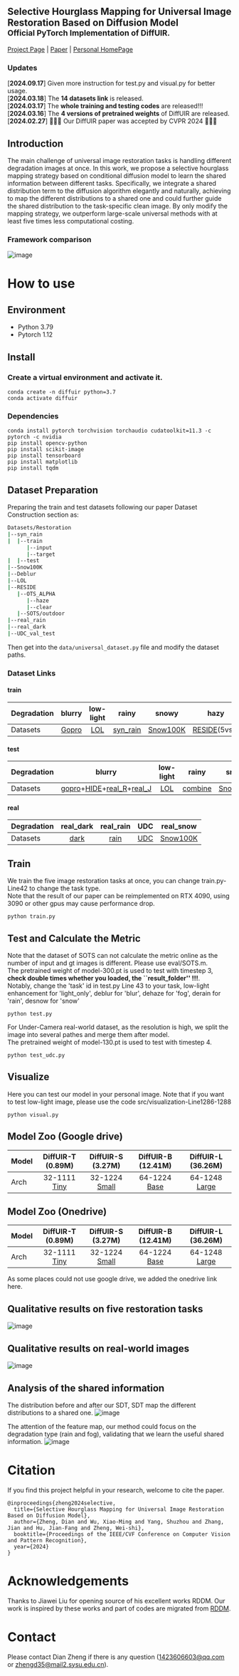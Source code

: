 ## Selective Hourglass Mapping for Universal Image Restoration Based on Diffusion Model <br><sub>Official PyTorch Implementation of DiffUIR. </sub>

[Project Page](https://isee-laboratory.github.io/DiffUIR/) | [Paper](https://arxiv.org/abs/2403.11157) | [Personal HomePage](https://zhengdian1.github.io)

### Updates
[**2024.09.17**] Given more instruction for test.py and visual.py for better usage. <br>
[**2024.03.18**] The **14 datasets link** is released. <br>
[**2024.03.17**] The **whole training and testing codes** are released!!! <br>
[**2024.03.16**] The **4 versions of pretrained weights** of DiffUIR are released. <br>
[**2024.02.27**]  🎉🎉🎉 Our DiffUIR paper was accepted by CVPR 2024 🎉🎉🎉 <br>

## Introduction

The main challenge of universal image restoration tasks is handling different degradation images at once. In this work, we propose a selective hourglass mapping strategy based on conditional diffusion model to learn the shared information between different tasks. Specifically, we integrate a 
shared distribution term to the diffusion algorithm elegantly and naturally, achieving to map the different distributions to a shared one and could further guide the shared distribution to the task-specific clean image. By only modify
the mapping strategy, we outperform large-scale universal methods with at least five times less computational costing.


### Framework comparison
![image](Images/diffuir.png)

# How to use

## Environment
* Python 3.79
* Pytorch 1.12

## Install

### Create a virtual environment and activate it.

```
conda create -n diffuir python=3.7
conda activate diffuir
```
### Dependencies

```
conda install pytorch torchvision torchaudio cudatoolkit=11.3 -c pytorch -c nvidia
pip install opencv-python
pip install scikit-image
pip install tensorboard
pip install matplotlib 
pip install tqdm
```

## Dataset Preparation

Preparing the train and test datasets following our paper Dataset Construction section as:

```bash
Datasets/Restoration
|--syn_rain
|  |--train
      |--input
      |--target
|  |--test
|--Snow100K
|--Deblur
|--LOL
|--RESIDE
   |--OTS_ALPHA
      |--haze
      |--clear
   |--SOTS/outdoor
|--real_rain
|--real_dark
|--UDC_val_test

```
Then get into the `data/universal_dataset.py` file and modify the dataset paths. 

### Dataset Links
#### train
| Degradation |      blurry   |   low-light   |   rainy  |   snowy  |    hazy   |
|-------------|:-------------:|:-------------:|:--------:|:--------:|:---------:|
| Datasets    | [Gopro](https://drive.google.com/file/d/1zgALzrLCC_tcXKu_iHQTHukKUVT1aodI/view?usp=sharing) | [LOL](https://drive.google.com/file/d/157bjO1_cFuSd0HWDUuAmcHRJDVyWpOxB/view) | [syn_rain](https://drive.google.com/file/d/14BidJeG4nSNuFNFDf99K-7eErCq4i47t/view?usp=sharing) |[Snow100K](https://www.google.com/url?q=https%3A%2F%2Fdesnownet.s3.amazonaws.com%2Fdataset_synthetic%2Ftrain%2FSnow100K-training.tar.gz&sa=D&sntz=1&usg=AOvVaw1Zj_7kQaF0c26DaZcoKEOr) | [RESIDE](https://pan.baidu.com/s/1c2rW4hi#list/path=%2F)(5vss)|

 #### test
| Degradation |      blurry   |   low-light   |   rainy  |   snowy  |    hazy   |
|-------------|:-------------:|:-------------:|:--------:|:--------:|:---------:|
| Datasets    | [gopro](https://drive.google.com/file/d/1k6DTSHu4saUgrGTYkkZXTptILyG9RRll/view?usp=sharing)+[HIDE](https://drive.google.com/file/d/1XRomKYJF1H92g1EuD06pCQe4o6HlwB7A/view?usp=sharing)+[real_R](https://drive.google.com/file/d/1glgeWXCy7Y0qWDc0MXBTUlZYJf8984hS/view?usp=sharing)+[real_J](https://drive.google.com/file/d/1Rb1DhhXmX7IXfilQ-zL9aGjQfAAvQTrW/view?usp=sharing) |[LOL](https://drive.google.com/file/d/157bjO1_cFuSd0HWDUuAmcHRJDVyWpOxB/view) | [combine](https://drive.google.com/file/d/1P_-RAvltEoEhfT-9GrWRdpEi6NSswTs8/view?usp=sharing)|[Snow100K](https://www.google.com/url?q=https%3A%2F%2Fdesnownet.s3.amazonaws.com%2Fdataset_synthetic%2Ftest%2FSnow100K-testset.tar.gz&sa=D&sntz=1&usg=AOvVaw3562USQHWQDnt8sLhWvl06) | [SOTS](https://utexas.app.box.com/s/uqvnbfo68kns1210z5k5j17cvazavcd1) |

 #### real
| Degradation |      real_dark   |   real_rain   |   UDC  |   real_snow  |    
|-------------|:----------------:|:-------------:|:------:|:------------:|
| Datasets    | [dark](https://drive.google.com/drive/folders/17ZjlY0ut7ye6hmQLwnplxpgDg5RQnhsf?usp=drive_link) | [rain](https://drive.google.com/drive/folders/18Tuc_EzT3aIyRoJcnNcqSp25YIpla2Ew?usp=drive_link) | [UDC](https://drive.google.com/drive/folders/1VEMP9aVcVGcaw47iKXgf-PF9tHu3vvOq?usp=drive_link) |[Snow100K](https://www.google.com/url?q=https%3A%2F%2Fdesnownet.s3.amazonaws.com%2Frealistic_image%2Frealistic.tar.gz&sa=D&sntz=1&usg=AOvVaw3SrhOt805ebXPoHQ6ruFqi) |

## Train 
We train the five image restoration tasks at once, you can change train.py-Line42 to change the task type. <br> 
Note that the result of our paper can be reimplemented on RTX 4090, using 3090 or other gpus may cause performance drop.
```
python train.py
```

## Test and Calculate the Metric
Note that the dataset of SOTS can not calculate the metric online as the number of input and gt images is different. 
Please use eval/SOTS.m.  <br>
The pretrained weight of model-300.pt is used to test with timestep 3, **check double times whether you loaded, the ``result_folder'' !!!**. <br>
Notably, change the 'task' id in test.py Line 43 to your task, low-light enhancement for 'light_only', deblur for 'blur', dehaze for 'fog', derain for 'rain', desnow for 'snow' 
```
python test.py
```

For Under-Camera real-world dataset, as the resolution is high, we split the image into several pathes and merge them after model. <br>
The pretrained weight of model-130.pt is used to test with timestep 4.
```
python test_udc.py
```

## Visualize
Here you can test our model in your personal image. Note that if you want to test low-light image, please use the code src/visualization-Line1286-1288
```
python visual.py
```
## Model Zoo (Google drive)
| Model |    DiffUIR-T (0.89M)  |   DiffUIR-S (3.27M)  |   DiffUIR-B (12.41M)  |   DiffUIR-L (36.26M)  |
|-------|:---------------------:|:--------------------:|:---------------------:|:---------------------:|
| Arch  |        32-1111 [Tiny](https://drive.google.com/drive/folders/163LnmMHC8wAaKRHClUp0T7oU6GcAzScO?usp=drive_link)        |        32-1224  [Small](https://drive.google.com/drive/folders/1yPPtydoUd_szWG-O65kQ5dsLpqx7BHbp?usp=drive_link)     |        64-1224     [Base](https://drive.google.com/drive/folders/1H96UB15t8pv6Rs83MBDjB7t2OrHEMt08?usp=drive_link)   |        64-1248     [Large](https://drive.google.com/drive/folders/1Wg9-5hwzZVQ_kXMomRoFSC-ZU4X6FwSH?usp=drive_link)   |

## Model Zoo (Onedrive)
| Model |    DiffUIR-T (0.89M)  |   DiffUIR-S (3.27M)  |   DiffUIR-B (12.41M)  |   DiffUIR-L (36.26M)  |
|-------|:---------------------:|:--------------------:|:---------------------:|:---------------------:|
| Arch  |        32-1111 [Tiny]()        |        32-1224  [Small]()     |        64-1224     [Base]()   |        64-1248     [Large](https://1drv.ms/u/c/1470175ad127c62d/EVbkvCEbpeJHvwAbTQ35CLUBI0ncpf2jKM-U8zgZcF2Hdw?e=BgcWxA)   |
As some places could not use google drive, we added the onedrive link here.

## Qualitative results on five restoration tasks

![image](Images/five.png)

## Qualitative results on real-world images

![image](Images/real.png)

## Analysis of the shared information

The distribution before and after our SDT, SDT map the different distributions to a shared one.
![image](Images/tsne.png)

The attention of the feature map, our method could focus on the degradation type (rain and fog), validating that we learn the useful shared information.
![image](Images/attention.png)

# Citation

If you find this project helpful in your research, welcome to cite the paper.

```
@inproceedings{zheng2024selective,
  title={Selective Hourglass Mapping for Universal Image Restoration Based on Diffusion Model},
  author={Zheng, Dian and Wu, Xiao-Ming and Yang, Shuzhou and Zhang, Jian and Hu, Jian-Fang and Zheng, Wei-shi},
  booktitle={Proceedings of the IEEE/CVF Conference on Computer Vision and Pattern Recognition},
  year={2024}
}

```

# Acknowledgements

Thanks to Jiawei Liu for opening source of his excellent works RDDM. Our work is inspired by these works and part of codes are migrated from [RDDM](https://github.com/nachifur/RDDM).

# Contact

Please contact Dian Zheng if there is any question (1423606603@qq.com or zhengd35@mail2.sysu.edu.cn).
